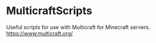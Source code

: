 # MulticraftScripts
Useful scripts for use with Multicraft for Minecraft servers. https://www.multicraft.org/
